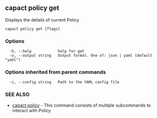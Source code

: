 ## capact policy get

Displays the details of current Policy

```
capact policy get [flags]
```

### Options

```
  -h, --help            help for get
  -o, --output string   Output format. One of: json | yaml (default "yaml")
```

### Options inherited from parent commands

```
  -c, --config string   Path to the YAML config file
```

### SEE ALSO

* [capact policy](capact_policy.md)	 - This command consists of multiple subcommands to interact with Policy

